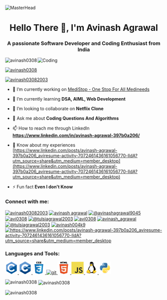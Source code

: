 ![MasterHead](https://user-images.githubusercontent.com/10498744/210012254-234538ff-d198-48aa-8964-37e6fd45d227.gif)
<h1 align="center">Hello There 👋, I'm Avinash Agrawal</h1>
<h3 align="center">A passionate Software Developer and Coding Enthusiast from India</h3>
<img align="right" alt = "Coding" width = "400" src = "https://media2.giphy.com/media/v1.Y2lkPTc5MGI3NjExYWN3emMwZjZjMzhpYmozbTc2ZzV1cXB3bXpseDEwYm15ODN5cmIydCZlcD12MV9pbnRlcm5hbF9naWZfYnlfaWQmY3Q9Zw/qgQUggAC3Pfv687qPC/giphy.gif">
<p align="left"> <img src="https://komarev.com/ghpvc/?username=avinash0308&label=Profile%20views&color=0e75b6&style=flat" alt="avinash0308" /> </p>

<p align="left"> <a href="https://github.com/ryo-ma/github-profile-trophy"><img src="https://github-profile-trophy.vercel.app/?username=avinash0308" alt="avinash0308" /></a> </p>

<p align="left"> <a href="https://twitter.com/avinash03082003" target="blank"><img src="https://img.shields.io/twitter/follow/avinash03082003?logo=twitter&style=for-the-badge" alt="avinash03082003" /></a> </p>

- 🔭 I’m currently working on [MediStop - One Stop For All Medineeds](https://medistoprender.onrender.com/login)

- 🌱 I’m currently learning **DSA, AIML, Web Development**

- 👯 I’m looking to collaborate on **Netflix Clone**

- 💬 Ask me about **Coding Questions And Algorithms**

- 📫 How to reach me through LinkedIn **https://www.linkedin.com/in/avinash-agrawal-397b0a206/**

- 📄 Know about my experiences [https://www.linkedin.com/posts/avinash-agrawal-397b0a206_aviresume-activity-7072461436161056770-lldA?utm_source=share&utm_medium=member_desktop](https://www.linkedin.com/posts/avinash-agrawal-397b0a206_aviresume-activity-7072461436161056770-lldA?utm_source=share&utm_medium=member_desktop)

- ⚡ Fun fact **Even I don't Know**

<h3 align="left">Connect with me:</h3>
<p align="left">
<a href="https://twitter.com/avinash03082003" target="blank"><img align="center" src="https://raw.githubusercontent.com/rahuldkjain/github-profile-readme-generator/master/src/images/icons/Social/twitter.svg" alt="avinash03082003" height="30" width="40" /></a>
<a href="https://linkedin.com/in/avinash agrawal" target="blank"><img align="center" src="https://raw.githubusercontent.com/rahuldkjain/github-profile-readme-generator/master/src/images/icons/Social/linked-in-alt.svg" alt="avinash agrawal" height="30" width="40" /></a>
<a href="https://www.youtube.com/c/@avinashagrawal9045" target="blank"><img align="center" src="https://raw.githubusercontent.com/rahuldkjain/github-profile-readme-generator/master/src/images/icons/Social/youtube.svg" alt="@avinashagrawal9045" height="30" width="40" /></a>
<a href="https://www.codechef.com/users/avi0308" target="blank"><img align="center" src="https://cdn.jsdelivr.net/npm/simple-icons@3.1.0/icons/codechef.svg" alt="avi0308" height="30" width="40" /></a>
<a href="https://www.hackerrank.com/@tulsiagrawal2003" target="blank"><img align="center" src="https://raw.githubusercontent.com/rahuldkjain/github-profile-readme-generator/master/src/images/icons/Social/hackerrank.svg" alt="@tulsiagrawal2003" height="30" width="40" /></a>
<a href="https://codeforces.com/profile/avi0308" target="blank"><img align="center" src="https://raw.githubusercontent.com/rahuldkjain/github-profile-readme-generator/master/src/images/icons/Social/codeforces.svg" alt="avi0308" height="30" width="40" /></a>
<a href="https://www.leetcode.com/avinash_agrawal" target="blank"><img align="center" src="https://raw.githubusercontent.com/rahuldkjain/github-profile-readme-generator/master/src/images/icons/Social/leet-code.svg" alt="avinash_agrawal" height="30" width="40" /></a>
<a href="https://www.hackerearth.com/@tulsiagrawal2003" target="blank"><img align="center" src="https://raw.githubusercontent.com/rahuldkjain/github-profile-readme-generator/master/src/images/icons/Social/hackerearth.svg" alt="@tulsiagrawal2003" height="30" width="40" /></a>
<a href="https://auth.geeksforgeeks.org/user/avinash004k9" target="blank"><img align="center" src="https://raw.githubusercontent.com/rahuldkjain/github-profile-readme-generator/master/src/images/icons/Social/geeks-for-geeks.svg" alt="avinash004k9" height="30" width="40" /></a>
<a href="https://discord.gg/https://www.linkedin.com/posts/avinash-agrawal-397b0a206_aviresume-activity-7072461436161056770-lldA?utm_source=share&utm_medium=member_desktop" target="blank"><img align="center" src="https://raw.githubusercontent.com/rahuldkjain/github-profile-readme-generator/master/src/images/icons/Social/discord.svg" alt="https://www.linkedin.com/posts/avinash-agrawal-397b0a206_aviresume-activity-7072461436161056770-lldA?utm_source=share&utm_medium=member_desktop" height="30" width="40" /></a>
</p>

<h3 align="left">Languages and Tools:</h3>
<p align="left"> <a href="https://www.cprogramming.com/" target="_blank" rel="noreferrer"> <img src="https://raw.githubusercontent.com/devicons/devicon/master/icons/c/c-original.svg" alt="c" width="40" height="40"/> </a> <a href="https://www.w3schools.com/cpp/" target="_blank" rel="noreferrer"> <img src="https://raw.githubusercontent.com/devicons/devicon/master/icons/cplusplus/cplusplus-original.svg" alt="cplusplus" width="40" height="40"/> </a> <a href="https://www.w3schools.com/css/" target="_blank" rel="noreferrer"> <img src="https://raw.githubusercontent.com/devicons/devicon/master/icons/css3/css3-original-wordmark.svg" alt="css3" width="40" height="40"/> </a> <a href="https://git-scm.com/" target="_blank" rel="noreferrer"> <img src="https://www.vectorlogo.zone/logos/git-scm/git-scm-icon.svg" alt="git" width="40" height="40"/> </a> <a href="https://www.w3.org/html/" target="_blank" rel="noreferrer"> <img src="https://raw.githubusercontent.com/devicons/devicon/master/icons/html5/html5-original-wordmark.svg" alt="html5" width="40" height="40"/> </a> <a href="https://developer.mozilla.org/en-US/docs/Web/JavaScript" target="_blank" rel="noreferrer"> <img src="https://raw.githubusercontent.com/devicons/devicon/master/icons/javascript/javascript-original.svg" alt="javascript" width="40" height="40"/> </a> <a href="https://www.linux.org/" target="_blank" rel="noreferrer"> <img src="https://raw.githubusercontent.com/devicons/devicon/master/icons/linux/linux-original.svg" alt="linux" width="40" height="40"/> </a> <a href="https://www.python.org" target="_blank" rel="noreferrer"> <img src="https://raw.githubusercontent.com/devicons/devicon/master/icons/python/python-original.svg" alt="python" width="40" height="40"/> </a> </p>

<p><img align="left" src="https://github-readme-stats.vercel.app/api/top-langs?username=avinash0308&show_icons=true&locale=en&layout=compact" alt="avinash0308" /></p>

<p>&nbsp;<img align="center" src="https://github-readme-stats.vercel.app/api?username=avinash0308&show_icons=true&locale=en" alt="avinash0308" /></p>

<p><img align="center" src="https://github-readme-streak-stats.herokuapp.com/?user=avinash0308&" alt="avinash0308" /></p>
